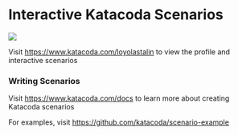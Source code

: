 # Interactive Katacoda Scenarios

[![](http://shields.katacoda.com/katacoda/loyolastalin/count.svg)](https://www.katacoda.com/loyolastalin "Get your profile on Katacoda.com")

Visit https://www.katacoda.com/loyolastalin to view the profile and interactive scenarios

### Writing Scenarios
Visit https://www.katacoda.com/docs to learn more about creating Katacoda scenarios

For examples, visit https://github.com/katacoda/scenario-example
